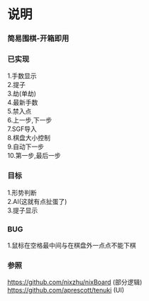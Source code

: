 # 说明
### 简易围棋-开箱即用

### 已实现
1.手数显示  
2.提子  
3.劫(单劫)  
4.最新手数  
5.禁入点  
6.上一步,下一步  
7.SGF导入  
8.棋盘大小控制  
9.自动下一步  
10.第一步,最后一步  


### 目标
1.形势判断  
2.AI(这就有点扯蛋了)  
3.提子显示  

### BUG
1.鼠标在空格最中间与在棋盘外一点点不能下棋

### 参照
https://github.com/nixzhu/nixBoard  (部分逻辑)  
https://github.com/aprescott/tenuki  (UI)
